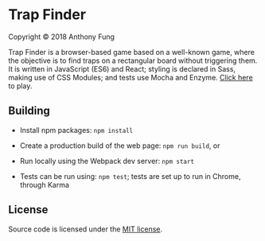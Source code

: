 # Trap Finder
Copyright © 2018 Anthony Fung

Trap Finder is a browser-based game based on a well-known game, where the
objective is to find traps on a rectangular board without triggering them. It is
written in JavaScript (ES6) and React; styling is declared in Sass, making use
of CSS Modules; and tests use Mocha and Enzyme.
[Click here](https://ant-f.github.io/trap-finder/) to play.

## Building

* Install npm packages: `npm install`

* Create a production build of the web page: `npm run build`, or

* Run locally using the Webpack dev server: `npm start`

* Tests can be run using: `npm test`; tests are set up to run in Chrome, through
Karma

## License

Source code is licensed under the
[MIT license](https://github.com/Ant-f/trap-finder/blob/master/LICENSE.txt).
